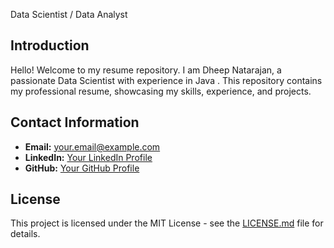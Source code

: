 Data Scientist / Data Analyst
## Introduction

Hello! Welcome to my resume repository. I am Dheep Natarajan, a passionate Data Scientist with experience in Java . This repository contains my professional resume, showcasing my skills, experience, and projects.

## Contact Information

- **Email:** your.email@example.com
- **LinkedIn:** [Your LinkedIn Profile](link-to-your-LinkedIn-profile)
- **GitHub:** [Your GitHub Profile](link-to-your-GitHub-profile)

## License

This project is licensed under the MIT License - see the [LICENSE.md](LICENSE.md) file for details.

